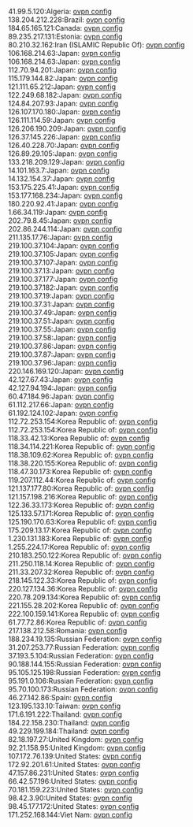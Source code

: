 41.99.5.120:Algeria: [ovpn config](vpn/41_99_5_120.ovpn)  
138.204.212.228:Brazil: [ovpn config](vpn/138_204_212_228.ovpn)  
184.65.165.121:Canada: [ovpn config](vpn/184_65_165_121.ovpn)  
89.235.217.131:Estonia: [ovpn config](vpn/89_235_217_131.ovpn)  
80.210.32.162:Iran (ISLAMIC Republic Of): [ovpn config](vpn/80_210_32_162.ovpn)  
106.168.214.63:Japan: [ovpn config](vpn/106_168_214_63.ovpn)  
106.168.214.63:Japan: [ovpn config](vpn/106_168_214_63.ovpn)  
112.70.94.201:Japan: [ovpn config](vpn/112_70_94_201.ovpn)  
115.179.144.82:Japan: [ovpn config](vpn/115_179_144_82.ovpn)  
121.111.65.212:Japan: [ovpn config](vpn/121_111_65_212.ovpn)  
122.249.68.182:Japan: [ovpn config](vpn/122_249_68_182.ovpn)  
124.84.207.93:Japan: [ovpn config](vpn/124_84_207_93.ovpn)  
126.107.170.180:Japan: [ovpn config](vpn/126_107_170_180.ovpn)  
126.111.114.59:Japan: [ovpn config](vpn/126_111_114_59.ovpn)  
126.206.190.209:Japan: [ovpn config](vpn/126_206_190_209.ovpn)  
126.37.145.226:Japan: [ovpn config](vpn/126_37_145_226.ovpn)  
126.40.228.70:Japan: [ovpn config](vpn/126_40_228_70.ovpn)  
126.89.29.105:Japan: [ovpn config](vpn/126_89_29_105.ovpn)  
133.218.209.129:Japan: [ovpn config](vpn/133_218_209_129.ovpn)  
14.101.163.7:Japan: [ovpn config](vpn/14_101_163_7.ovpn)  
14.132.154.37:Japan: [ovpn config](vpn/14_132_154_37.ovpn)  
153.175.225.41:Japan: [ovpn config](vpn/153_175_225_41.ovpn)  
153.177.168.234:Japan: [ovpn config](vpn/153_177_168_234.ovpn)  
180.220.92.41:Japan: [ovpn config](vpn/180_220_92_41.ovpn)  
1.66.34.119:Japan: [ovpn config](vpn/1_66_34_119.ovpn)  
202.79.8.45:Japan: [ovpn config](vpn/202_79_8_45.ovpn)  
202.86.244.114:Japan: [ovpn config](vpn/202_86_244_114.ovpn)  
211.135.17.76:Japan: [ovpn config](vpn/211_135_17_76.ovpn)  
219.100.37.104:Japan: [ovpn config](vpn/219_100_37_104.ovpn)  
219.100.37.105:Japan: [ovpn config](vpn/219_100_37_105.ovpn)  
219.100.37.107:Japan: [ovpn config](vpn/219_100_37_107.ovpn)  
219.100.37.13:Japan: [ovpn config](vpn/219_100_37_13.ovpn)  
219.100.37.177:Japan: [ovpn config](vpn/219_100_37_177.ovpn)  
219.100.37.182:Japan: [ovpn config](vpn/219_100_37_182.ovpn)  
219.100.37.19:Japan: [ovpn config](vpn/219_100_37_19.ovpn)  
219.100.37.31:Japan: [ovpn config](vpn/219_100_37_31.ovpn)  
219.100.37.49:Japan: [ovpn config](vpn/219_100_37_49.ovpn)  
219.100.37.51:Japan: [ovpn config](vpn/219_100_37_51.ovpn)  
219.100.37.55:Japan: [ovpn config](vpn/219_100_37_55.ovpn)  
219.100.37.58:Japan: [ovpn config](vpn/219_100_37_58.ovpn)  
219.100.37.86:Japan: [ovpn config](vpn/219_100_37_86.ovpn)  
219.100.37.87:Japan: [ovpn config](vpn/219_100_37_87.ovpn)  
219.100.37.96:Japan: [ovpn config](vpn/219_100_37_96.ovpn)  
220.146.169.120:Japan: [ovpn config](vpn/220_146_169_120.ovpn)  
42.127.67.43:Japan: [ovpn config](vpn/42_127_67_43.ovpn)  
42.127.94.194:Japan: [ovpn config](vpn/42_127_94_194.ovpn)  
60.47.184.96:Japan: [ovpn config](vpn/60_47_184_96.ovpn)  
61.112.217.66:Japan: [ovpn config](vpn/61_112_217_66.ovpn)  
61.192.124.102:Japan: [ovpn config](vpn/61_192_124_102.ovpn)  
112.72.253.154:Korea Republic of: [ovpn config](vpn/112_72_253_154.ovpn)  
112.72.253.154:Korea Republic of: [ovpn config](vpn/112_72_253_154.ovpn)  
118.33.42.13:Korea Republic of: [ovpn config](vpn/118_33_42_13.ovpn)  
118.34.114.221:Korea Republic of: [ovpn config](vpn/118_34_114_221.ovpn)  
118.38.109.62:Korea Republic of: [ovpn config](vpn/118_38_109_62.ovpn)  
118.38.220.155:Korea Republic of: [ovpn config](vpn/118_38_220_155.ovpn)  
118.47.30.173:Korea Republic of: [ovpn config](vpn/118_47_30_173.ovpn)  
119.207.112.44:Korea Republic of: [ovpn config](vpn/119_207_112_44.ovpn)  
121.137.177.80:Korea Republic of: [ovpn config](vpn/121_137_177_80.ovpn)  
121.157.198.216:Korea Republic of: [ovpn config](vpn/121_157_198_216.ovpn)  
122.36.33.173:Korea Republic of: [ovpn config](vpn/122_36_33_173.ovpn)  
125.133.57.171:Korea Republic of: [ovpn config](vpn/125_133_57_171.ovpn)  
125.190.170.63:Korea Republic of: [ovpn config](vpn/125_190_170_63.ovpn)  
175.209.13.17:Korea Republic of: [ovpn config](vpn/175_209_13_17.ovpn)  
1.230.131.183:Korea Republic of: [ovpn config](vpn/1_230_131_183.ovpn)  
1.255.224.17:Korea Republic of: [ovpn config](vpn/1_255_224_17.ovpn)  
210.183.250.122:Korea Republic of: [ovpn config](vpn/210_183_250_122.ovpn)  
211.250.118.14:Korea Republic of: [ovpn config](vpn/211_250_118_14.ovpn)  
211.33.207.32:Korea Republic of: [ovpn config](vpn/211_33_207_32.ovpn)  
218.145.122.33:Korea Republic of: [ovpn config](vpn/218_145_122_33.ovpn)  
220.127.134.36:Korea Republic of: [ovpn config](vpn/220_127_134_36.ovpn)  
220.78.209.134:Korea Republic of: [ovpn config](vpn/220_78_209_134.ovpn)  
221.155.28.202:Korea Republic of: [ovpn config](vpn/221_155_28_202.ovpn)  
222.100.159.141:Korea Republic of: [ovpn config](vpn/222_100_159_141.ovpn)  
61.77.72.86:Korea Republic of: [ovpn config](vpn/61_77_72_86.ovpn)  
217.138.212.58:Romania: [ovpn config](vpn/217_138_212_58.ovpn)  
188.234.19.135:Russian Federation: [ovpn config](vpn/188_234_19_135.ovpn)  
31.207.253.77:Russian Federation: [ovpn config](vpn/31_207_253_77.ovpn)  
37.193.5.104:Russian Federation: [ovpn config](vpn/37_193_5_104.ovpn)  
90.188.144.155:Russian Federation: [ovpn config](vpn/90_188_144_155.ovpn)  
95.105.125.198:Russian Federation: [ovpn config](vpn/95_105_125_198.ovpn)  
95.191.0.106:Russian Federation: [ovpn config](vpn/95_191_0_106.ovpn)  
95.70.100.173:Russian Federation: [ovpn config](vpn/95_70_100_173.ovpn)  
46.27.142.86:Spain: [ovpn config](vpn/46_27_142_86.ovpn)  
123.195.133.10:Taiwan: [ovpn config](vpn/123_195_133_10.ovpn)  
171.6.191.222:Thailand: [ovpn config](vpn/171_6_191_222.ovpn)  
184.22.158.230:Thailand: [ovpn config](vpn/184_22_158_230.ovpn)  
49.229.199.184:Thailand: [ovpn config](vpn/49_229_199_184.ovpn)  
82.18.197.27:United Kingdom: [ovpn config](vpn/82_18_197_27.ovpn)  
92.21.158.95:United Kingdom: [ovpn config](vpn/92_21_158_95.ovpn)  
107.172.76.139:United States: [ovpn config](vpn/107_172_76_139.ovpn)  
172.92.201.61:United States: [ovpn config](vpn/172_92_201_61.ovpn)  
47.157.86.231:United States: [ovpn config](vpn/47_157_86_231.ovpn)  
66.42.57.196:United States: [ovpn config](vpn/66_42_57_196.ovpn)  
70.181.159.223:United States: [ovpn config](vpn/70_181_159_223.ovpn)  
98.42.3.90:United States: [ovpn config](vpn/98_42_3_90.ovpn)  
98.45.177.172:United States: [ovpn config](vpn/98_45_177_172.ovpn)  
171.252.168.144:Viet Nam: [ovpn config](vpn/171_252_168_144.ovpn)  
